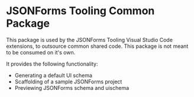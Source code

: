 # JSONForms Tooling Common Package

This package is used by the JSONForms Tooling Visual Studio Code extensions, to outsource common shared code. This package is not meant to be consumed on it's own.

It provides the following functionality:
* Generating a default UI schema
* Scaffolding of a sample JSONForms project
* Previewing JSONForms schema and uischema